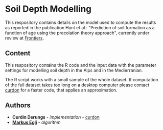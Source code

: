 # Soil Depth Modelling

This respository contains details on the model used to compute the results as reported in the publication Hunt et al.: "Prediction of soil formation as a function of age using the precolation theory approach", currently under review at [Frontiers](https://www.frontiersin.org/).

## Content

This respository contains the R code and the input data with the parameter settings for modelling soil depth in the Alps and in the Medierranian.

The R script works with a small sample of the whole dataset. If computation of the full dataset takes too long on a desktop computer please contact [curdon](https://github.com/curdon) for a faster code, that applies an approximation. 


## Authors

* **Curdin Derungs** - *implementation* - [curdon](https://github.com/curdon)
* **[Markus Egli](https://www.geo.uzh.ch/en/studying/spez_master/physical_geography/People/egli.html)** - *algorithm*
